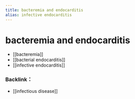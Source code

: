 ```yaml
---
title: bacteremia and endocarditis
alias: infective endocarditis
---
```

# bacteremia and endocarditis

* [[bacteremia]]
* [[bacterial endocarditis]]
* [[infective endocarditis]]

### Backlink：

- [[infectious disease]]

